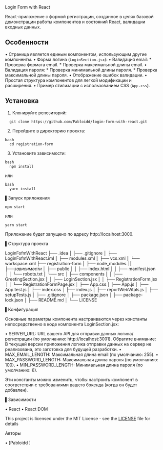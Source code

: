 Login Form with React

React-приложение с формой регистрации, созданное в целях базовой демонстрации работы компонентов и состояний React, валидации входных данных.

## Особенности
•   Страница является единым компонентом, использующим другие компоненты.
•   Форма логина (`LoginSection.jsx`):
    •   Валидация email:
        *   Проверка формата email.
        *   Проверка максимальной длины email.
    •   Валидация пароля:
        *   Проверка минимальной длины пароля.
        *   Проверка максимальной длины пароля.
    •   Отображение ошибок валидации.
•   Простая структура компонентов для легкой модификации и расширения.
•   Пример стилизации с использованием CSS (`App.css`).

## Установка

1.  Клонируйте репозиторий:
```
  git clone https://github.com/Pabloidd/login-form-with-react.git
```

2. Перейдите в директорию проекта:
```
bash
  cd registration-form
```

3. Установите зависимости:  
```
bash
  npm install
```
  или
```
bash
  yarn install
```

▌Запуск приложения


```
npm start
```
или
```
yarn start
```

Приложение будет запущено по адресу http://localhost:3000.

▌Структура проекта

LoginFofmWithReact
├── .idea
│  ├── .gitignore
│  ├── LoginFofmWithReact.iml
│  ├── modules.xml
│  ├── vcs.xml
│  └── workspace.xml
├── registration-form
│  ├── node_modules
|  |  ├──*зависимости*
│  ├── public
│  │  ├── index.html
│  │  ├── manifest.json
│  │  └── robots.txt
│  └── src
│    ├── components
│    │  ├── GreetingSection.jsx
│    │  ├── LoginSection.jsx
│    │  ├── RegistrationForm.jsx
│    │  └── RegistrationFormPage.jsx
│    ├── App.css
│    ├── App.js
│    ├── App.test.js
│    ├── index.css
│    ├── index.js
│    ├── reportWebVitals.js
│    ├── setupTests.js
│    ├── .gitignore
│    ├── package.json
│    ├── package-lock.json
│    ├── README.md
│    └── LICENSE


▌Конфигурация

Основные параметры компонента настраиваются через константы непосредственно в коде компонента LoginSection.jsx:

•  SERVER_URL: URL вашего API для отправки данных логина/регистрации (по умолчанию: http://localhost:3001). Обратите внимание: В текущей версии приложения логика отправки данных на сервер не реализована, это заготовка для будущей разработки.
•  MAX_EMAIL_LENGTH: Максимальная длина email (по умолчанию: 255).
•  MAX_PASSWORD_LENGTH: Максимальная длина пароля (по умолчанию: 100).
•  MIN_PASSWORD_LENGTH: Минимальная длина пароля (по умолчанию: 6).

Эти константы можно изменить, чтобы настроить компонент в соответствии с требованиями вашего бэкенда (когда он будет добавлен).

▌Зависимости

•  React
•  React DOM

This project is licensed under the MIT License - see the [LICENSE](LICENSE) file for details

Авторы

•  [Pabloidd  ]
